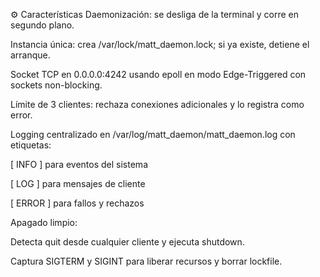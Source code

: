 ⚙️ Características
Daemonización: se desliga de la terminal y corre en segundo plano.

Instancia única: crea /var/lock/matt_daemon.lock; si ya existe, detiene el arranque.

Socket TCP en 0.0.0.0:4242 usando epoll en modo Edge-Triggered con sockets non-blocking.

Límite de 3 clientes: rechaza conexiones adicionales y lo registra como error.

Logging centralizado en /var/log/matt_daemon/matt_daemon.log con etiquetas:

[ INFO ] para eventos del sistema

[ LOG ] para mensajes de cliente

[ ERROR ] para fallos y rechazos

Apagado limpio:

Detecta quit desde cualquier cliente y ejecuta shutdown.

Captura SIGTERM y SIGINT para liberar recursos y borrar lockfile.



